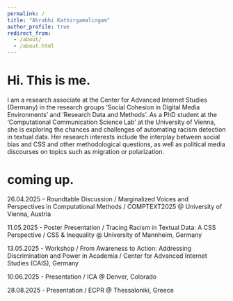 ```yaml
---
permalink: /
title: "Ahrabhi Kathirgamalingam"
author_profile: true
redirect_from: 
  - /about/
  - /about.html
---
```


Hi. This is me.
======
I am a research associate at the Center for Advanced Internet Studies (Germany) in the research groups ‘Social Cohesion in Digital Media Environments’ and ‘Research Data and Methods’. As a PhD student at the ‘Computational Communication Science Lab’ at the University of Vienna, she is exploring the chances and challenges of automating racism detection in textual data. Her research interests include the interplay between social bias and CSS and other methodological questions, as well as political media discourses on topics such as migration or polarization. 


coming up.
======
26.04.2025 – Roundtable Discussion / Marginalized Voices and Perspectives in Computational Methods / COMPTEXT2025 @ University of Vienna, Austria

11.05.2025 - Poster Presentation / Tracing Racism in Textual Data: A CSS Perspective / CSS & Inequality @ University of Mannheim, Germany

13.05.2025 - Workshop / From Awareness to Action: Addressing Discrimination and Power in Academia / Center for Advanced Internet Studies (CAIS), Germany

10.06.2025 - Presentation / ICA @ Denver, Colorado

28.08.2025 - Presentation / ECPR  @ Thessaloniki, Greece


